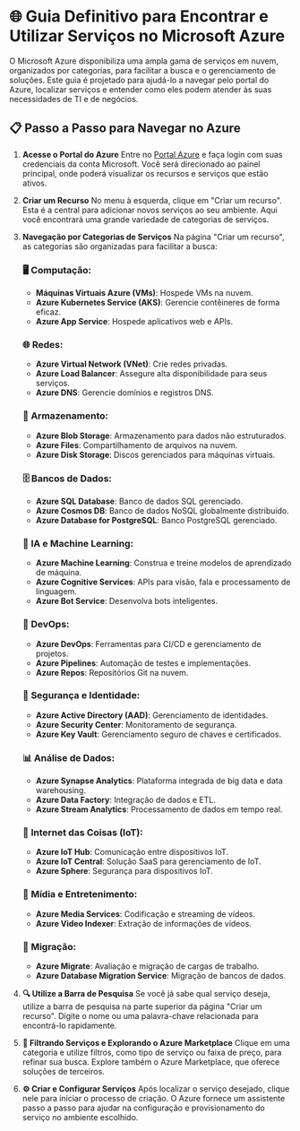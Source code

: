# 🌐 Guia Definitivo para Encontrar e Utilizar Serviços no Microsoft Azure

O Microsoft Azure disponibiliza uma ampla gama de serviços em nuvem, organizados por categorias, para facilitar a busca e o gerenciamento de soluções. Este guia é projetado para ajudá-lo a navegar pelo portal do Azure, localizar serviços e entender como eles podem atender às suas necessidades de TI e de negócios.

## 📋 Passo a Passo para Navegar no Azure

1. **Acesse o Portal do Azure**
   Entre no [Portal Azure](https://portal.azure.com) e faça login com suas credenciais da conta Microsoft. Você será direcionado ao painel principal, onde poderá visualizar os recursos e serviços que estão ativos.

2. **Criar um Recurso**
   No menu à esquerda, clique em "Criar um recurso". Esta é a central para adicionar novos serviços ao seu ambiente. Aqui você encontrará uma grande variedade de categorias de serviços.

3. **Navegação por Categorias de Serviços**
   Na página "Criar um recurso", as categorias são organizadas para facilitar a busca:

   ### 🖥 Computação:
   - **Máquinas Virtuais Azure (VMs)**: Hospede VMs na nuvem.
   - **Azure Kubernetes Service (AKS)**: Gerencie contêineres de forma eficaz.
   - **Azure App Service**: Hospede aplicativos web e APIs.

   ### 🌐 Redes:
   - **Azure Virtual Network (VNet)**: Crie redes privadas.
   - **Azure Load Balancer**: Assegure alta disponibilidade para seus serviços.
   - **Azure DNS**: Gerencie domínios e registros DNS.

   ### 💾 Armazenamento:
   - **Azure Blob Storage**: Armazenamento para dados não estruturados.
   - **Azure Files**: Compartilhamento de arquivos na nuvem.
   - **Azure Disk Storage**: Discos gerenciados para máquinas virtuais.

   ### 🗄 Bancos de Dados:
   - **Azure SQL Database**: Banco de dados SQL gerenciado.
   - **Azure Cosmos DB**: Banco de dados NoSQL globalmente distribuído.
   - **Azure Database for PostgreSQL**: Banco PostgreSQL gerenciado.

   ### 🤖 IA e Machine Learning:
   - **Azure Machine Learning**: Construa e treine modelos de aprendizado de máquina.
   - **Azure Cognitive Services**: APIs para visão, fala e processamento de linguagem.
   - **Azure Bot Service**: Desenvolva bots inteligentes.

   ### 🚀 DevOps:
   - **Azure DevOps**: Ferramentas para CI/CD e gerenciamento de projetos.
   - **Azure Pipelines**: Automação de testes e implementações.
   - **Azure Repos**: Repositórios Git na nuvem.

   ### 🔐 Segurança e Identidade:
   - **Azure Active Directory (AAD)**: Gerenciamento de identidades.
   - **Azure Security Center**: Monitoramento de segurança.
   - **Azure Key Vault**: Gerenciamento seguro de chaves e certificados.

   ### 📊 Análise de Dados:
   - **Azure Synapse Analytics**: Plataforma integrada de big data e data warehousing.
   - **Azure Data Factory**: Integração de dados e ETL.
   - **Azure Stream Analytics**: Processamento de dados em tempo real.

   ### 📡 Internet das Coisas (IoT):
   - **Azure IoT Hub**: Comunicação entre dispositivos IoT.
   - **Azure IoT Central**: Solução SaaS para gerenciamento de IoT.
   - **Azure Sphere**: Segurança para dispositivos IoT.

   ### 🎥 Mídia e Entretenimento:
   - **Azure Media Services**: Codificação e streaming de vídeos.
   - **Azure Video Indexer**: Extração de informações de vídeos.

   ### 🔄 Migração:
   - **Azure Migrate**: Avaliação e migração de cargas de trabalho.
   - **Azure Database Migration Service**: Migração de bancos de dados.

4. **🔍 Utilize a Barra de Pesquisa**
   Se você já sabe qual serviço deseja, utilize a barra de pesquisa na parte superior da página "Criar um recurso". Digite o nome ou uma palavra-chave relacionada para encontrá-lo rapidamente.

5. **📑 Filtrando Serviços e Explorando o Azure Marketplace**
   Clique em uma categoria e utilize filtros, como tipo de serviço ou faixa de preço, para refinar sua busca. Explore também o Azure Marketplace, que oferece soluções de terceiros.

6. **⚙️ Criar e Configurar Serviços**
   Após localizar o serviço desejado, clique nele para iniciar o processo de criação. O Azure fornece um assistente passo a passo para ajudar na configuração e provisionamento do serviço no ambiente escolhido.
